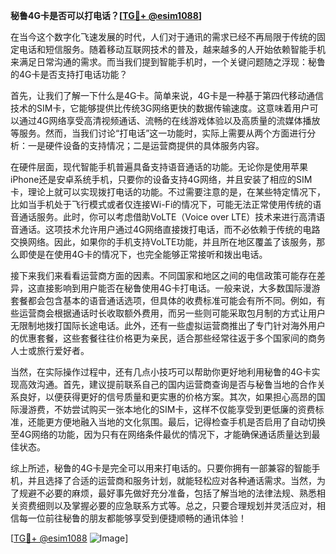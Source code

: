 **秘鲁4G卡是否可以打电话？[[TG💪+ @esim1088](https://t.me/s/esim1088)]**

在当今这个数字化飞速发展的时代，人们对于通讯的需求已经不再局限于传统的固定电话和短信服务。随着移动互联网技术的普及，越来越多的人开始依赖智能手机来满足日常沟通的需求。而当我们提到智能手机时，一个关键问题随之浮现：秘鲁的4G卡是否支持打电话功能？

首先，让我们了解一下什么是4G卡。简单来说，4G卡是一种基于第四代移动通信技术的SIM卡，它能够提供比传统3G网络更快的数据传输速度。这意味着用户可以通过4G网络享受高清视频通话、流畅的在线游戏体验以及高质量的流媒体播放等服务。然而，当我们讨论“打电话”这一功能时，实际上需要从两个方面进行分析：一是硬件设备的支持情况；二是运营商提供的具体服务内容。

在硬件层面，现代智能手机普遍具备支持语音通话的功能。无论你是使用苹果iPhone还是安卓系统手机，只要你的设备支持4G网络，并且安装了相应的SIM卡，理论上就可以实现拨打电话的功能。不过需要注意的是，在某些特定情况下，比如当手机处于飞行模式或者仅连接Wi-Fi的情况下，可能无法正常使用传统的语音通话服务。此时，你可以考虑借助VoLTE（Voice over LTE）技术来进行高清语音通话。这项技术允许用户通过4G网络直接拨打电话，而不必依赖于传统的电路交换网络。因此，如果你的手机支持VoLTE功能，并且所在地区覆盖了该服务，那么即使是在使用4G卡的情况下，也完全能够正常接听和拨出电话。

接下来我们来看看运营商方面的因素。不同国家和地区之间的电信政策可能存在差异，这直接影响到用户能否在秘鲁使用4G卡打电话。一般来说，大多数国际漫游套餐都会包含基本的语音通话选项，但具体的收费标准可能会有所不同。例如，有些运营商会根据通话时长收取额外费用，而另一些则可能采取包月制的方式让用户无限制地拨打国际长途电话。此外，还有一些虚拟运营商推出了专门针对海外用户的优惠套餐，这些套餐往往价格更为亲民，适合那些经常往返于多个国家间的商务人士或旅行爱好者。

当然，在实际操作过程中，还有几点小技巧可以帮助你更好地利用秘鲁的4G卡实现高效沟通。首先，建议提前联系自己的国内运营商查询是否与秘鲁当地的合作关系良好，以便获得更好的信号质量和更实惠的价格方案。其次，如果担心高昂的国际漫游费，不妨尝试购买一张本地化的SIM卡，这样不仅能享受到更低廉的资费标准，还能更方便地融入当地的文化氛围。最后，记得检查手机是否启用了自动切换至4G网络的功能，因为只有在网络条件最优的情况下，才能确保通话质量达到最佳状态。

综上所述，秘鲁的4G卡是完全可以用来打电话的。只要你拥有一部兼容的智能手机，并且选择了合适的运营商和服务计划，就能轻松应对各种通话需求。当然，为了规避不必要的麻烦，最好事先做好充分准备，包括了解当地的法律法规、熟悉相关资费细则以及掌握必要的应急联系方式等。总之，只要合理规划并灵活应对，相信每一位前往秘鲁的朋友都能够享受到便捷顺畅的通讯体验！

[[TG💪+ @esim1088](https://t.me/s/esim1088) ![Image](https://i.postimg.cc/4NQfJmqS/Snipaste-2025-05-13-00-14-12.png)]